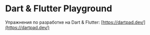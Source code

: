 # Dart & Flutter Playground

Упражнения по разработке на Dart & Flutter: [https://dartpad.dev/](https://dartpad.dev/)
